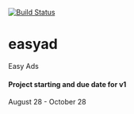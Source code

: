[![Build Status](https://travis-ci.org/meseven/easyad.png)](https://travis-ci.org/meseven/easyad)


# easyad
Easy Ads


#### Project starting and due date for v1
August 28 - October 28

